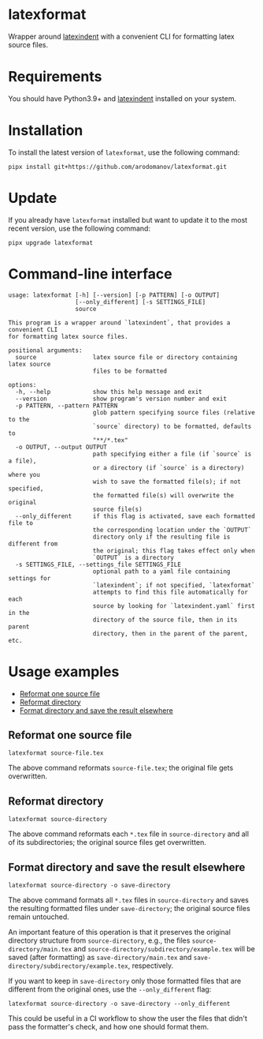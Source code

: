 # latexformat

Wrapper around [latexindent](https://github.com/cmhughes/latexindent.pl) with a convenient CLI for formatting latex
source files.

# Requirements

You should have Python3.9+ and
[latexindent](https://github.com/cmhughes/latexindent.pl)
installed on your system.

# Installation

To install the latest version of `latexformat`, use the following command:
```shell
pipx install git+https://github.com/arodomanov/latexformat.git
```

# Update

If you already have `latexformat` installed but want to update it to the most
recent version, use the following command:
```shell
pipx upgrade latexformat
```

# Command-line interface

```shell
usage: latexformat [-h] [--version] [-p PATTERN] [-o OUTPUT]
                   [--only_different] [-s SETTINGS_FILE]
                   source

This program is a wrapper around `latexindent`, that provides a convenient CLI
for formatting latex source files.

positional arguments:
  source                latex source file or directory containing latex source
                        files to be formatted

options:
  -h, --help            show this help message and exit
  --version             show program's version number and exit
  -p PATTERN, --pattern PATTERN
                        glob pattern specifying source files (relative to the
                        `source` directory) to be formatted, defaults to
                        "**/*.tex"
  -o OUTPUT, --output OUTPUT
                        path specifying either a file (if `source` is a file),
                        or a directory (if `source` is a directory) where you
                        wish to save the formatted file(s); if not specified,
                        the formatted file(s) will overwrite the original
                        source file(s)
  --only_different      if this flag is activated, save each formatted file to
                        the corresponding location under the `OUTPUT`
                        directory only if the resulting file is different from
                        the original; this flag takes effect only when
                        `OUTPUT` is a directory
  -s SETTINGS_FILE, --settings_file SETTINGS_FILE
                        optional path to a yaml file containing settings for
                        `latexindent`; if not specified, `latexformat`
                        attempts to find this file automatically for each
                        source by looking for `latexindent.yaml` first in the
                        directory of the source file, then in its parent
                        directory, then in the parent of the parent, etc.
```

# Usage examples

- [Reformat one source file](#reformat-one-source-file)
- [Reformat directory](#reformat-directory)
- [Format directory and save the result elsewhere](#format-directory-and-save-the-result-elsewhere)

## Reformat one source file

```shell
latexformat source-file.tex
```

The above command reformats `source-file.tex`; the original file gets
overwritten.

## Reformat directory

```shell
latexformat source-directory
```

The above command reformats each `*.tex` file in `source-directory` and all of
its subdirectories; the original source files get overwritten.

## Format directory and save the result elsewhere

```shell
latexformat source-directory -o save-directory
```

The above command formats all `*.tex` files in `source-directory` and saves the
resulting formatted files under `save-directory`; the original source files
remain untouched.

An important feature of this operation is that it preserves the original
directory structure from `source-directory`, e.g., the files
`source-directory/main.tex` and `source-directory/subdirectory/example.tex`
will be saved (after formatting) as
`save-directory/main.tex` and `save-directory/subdirectory/example.tex`,
respectively.

If you want to keep in `save-directory` only those formatted files that are
different from the original ones, use the `--only_different` flag:
```shell
latexformat source-directory -o save-directory --only_different
```
This could be useful in a CI workflow to show the user the files that didn't
pass the formatter's check, and how one should format them.